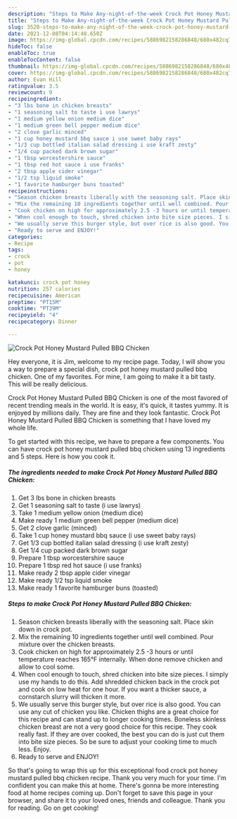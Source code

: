 ```yaml
---
description: "Steps to Make Any-night-of-the-week Crock Pot Honey Mustard Pulled BBQ Chicken"
title: "Steps to Make Any-night-of-the-week Crock Pot Honey Mustard Pulled BBQ Chicken"
slug: 3520-steps-to-make-any-night-of-the-week-crock-pot-honey-mustard-pulled-bbq-chicken
date: 2021-12-08T04:14:48.650Z
image: https://img-global.cpcdn.com/recipes/5886982158286848/680x482cq70/crock-pot-honey-mustard-pulled-bbq-chicken-recipe-main-photo.jpg
hideToc: false
enableToc: true
enableTocContent: false
thumbnail: https://img-global.cpcdn.com/recipes/5886982158286848/680x482cq70/crock-pot-honey-mustard-pulled-bbq-chicken-recipe-main-photo.jpg
cover: https://img-global.cpcdn.com/recipes/5886982158286848/680x482cq70/crock-pot-honey-mustard-pulled-bbq-chicken-recipe-main-photo.jpg
author: Evan Hill
ratingvalue: 3.5
reviewcount: 9
recipeingredient:
- "3 lbs bone in chicken breasts"
- "1 seasoning salt to taste i use lawrys"
- "1 medium yellow onion medium dice"
- "1 medium green bell pepper medium dice"
- "2 clove garlic minced"
- "1 cup honey mustard bbq sauce i use sweet baby rays"
- "1/3 cup bottled italian salad dressing i use kraft zesty"
- "1/4 cup packed dark brown sugar"
- "1 tbsp worcestershire sauce"
- "1 tbsp red hot sauce i use franks"
- "2 tbsp apple cider vinegar"
- "1/2 tsp liquid smoke"
- "1 favorite hamburger buns toasted"
recipeinstructions:
- "Season chicken breasts liberally with the seasoning salt. Place skin down in crock pot."
- "Mix the remaining 10 ingredients together until well combined. Pour mixture over the chicken breasts."
- "Cook chicken on high for approximately 2.5 -3 hours or until temperature reaches 165°F internally. When done remove chicken and allow to cool some."
- "When cool enough to touch, shred chicken into bite size pieces. I simply use my hands to do this. Add shredded chicken back in the crock pot and cook on low heat for one hour. If you want a thicker sauce, a cornstarch slurry will thicken it more."
- "We usually serve this burger style, but over rice is also good. You can use any cut of chicken you like. Chicken thighs are a great choice for this recipe and can stand up to longer cooking times. Boneless skinless chicken breast are not a very good choice for this recipe. They cook really fast. If they are over cooked, the best you can do is just cut them into bite size pieces. So be sure to adjust your cooking time to much less. Enjoy."
- "Ready to serve and ENJOY!"
categories:
- Recipe
tags:
- crock
- pot
- honey

katakunci: crock pot honey 
nutrition: 257 calories
recipecuisine: American
preptime: "PT15M"
cooktime: "PT39M"
recipeyield: "4"
recipecategory: Dinner

---
```



![Crock Pot Honey Mustard Pulled BBQ Chicken](https://img-global.cpcdn.com/recipes/5886982158286848/680x482cq70/crock-pot-honey-mustard-pulled-bbq-chicken-recipe-main-photo.jpg)

Hey everyone, it is Jim, welcome to my recipe page. Today, I will show you a way to prepare a special dish, crock pot honey mustard pulled bbq chicken. One of my favorites. For mine, I am going to make it a bit tasty. This will be really delicious.



Crock Pot Honey Mustard Pulled BBQ Chicken is one of the most favored of recent trending meals in the world. It is easy, it's quick, it tastes yummy. It is enjoyed by millions daily. They are fine and they look fantastic. Crock Pot Honey Mustard Pulled BBQ Chicken is something that I have loved my whole life.


To get started with this recipe, we have to prepare a few components. You can have crock pot honey mustard pulled bbq chicken using 13 ingredients and 5 steps. Here is how you cook it.

<!--inarticleads1-->

##### The ingredients needed to make Crock Pot Honey Mustard Pulled BBQ Chicken:

1. Get 3 lbs bone in chicken breasts
1. Get 1 seasoning salt to taste (i use lawrys)
1. Take 1 medium yellow onion (medium dice)
1. Make ready 1 medium green bell pepper (medium dice)
1. Get 2 clove garlic (minced)
1. Take 1 cup honey mustard bbq sauce (i use sweet baby rays)
1. Get 1/3 cup bottled italian salad dressing (i use kraft zesty)
1. Get 1/4 cup packed dark brown sugar
1. Prepare 1 tbsp worcestershire sauce
1. Prepare 1 tbsp red hot sauce (i use franks)
1. Make ready 2 tbsp apple cider vinegar
1. Make ready 1/2 tsp liquid smoke
1. Make ready 1 favorite hamburger buns (toasted)




<!--inarticleads2-->

##### Steps to make Crock Pot Honey Mustard Pulled BBQ Chicken:

1. Season chicken breasts liberally with the seasoning salt. Place skin down in crock pot.
1. Mix the remaining 10 ingredients together until well combined. Pour mixture over the chicken breasts.
1. Cook chicken on high for approximately 2.5 -3 hours or until temperature reaches 165°F internally. When done remove chicken and allow to cool some.
1. When cool enough to touch, shred chicken into bite size pieces. I simply use my hands to do this. Add shredded chicken back in the crock pot and cook on low heat for one hour. If you want a thicker sauce, a cornstarch slurry will thicken it more.
1. We usually serve this burger style, but over rice is also good. You can use any cut of chicken you like. Chicken thighs are a great choice for this recipe and can stand up to longer cooking times. Boneless skinless chicken breast are not a very good choice for this recipe. They cook really fast. If they are over cooked, the best you can do is just cut them into bite size pieces. So be sure to adjust your cooking time to much less. Enjoy.
1. Ready to serve and ENJOY!



So that's going to wrap this up for this exceptional food crock pot honey mustard pulled bbq chicken recipe. Thank you very much for your time. I'm confident you can make this at home. There's gonna be more interesting food at home recipes coming up. Don't forget to save this page in your browser, and share it to your loved ones, friends and colleague. Thank you for reading. Go on get cooking!
